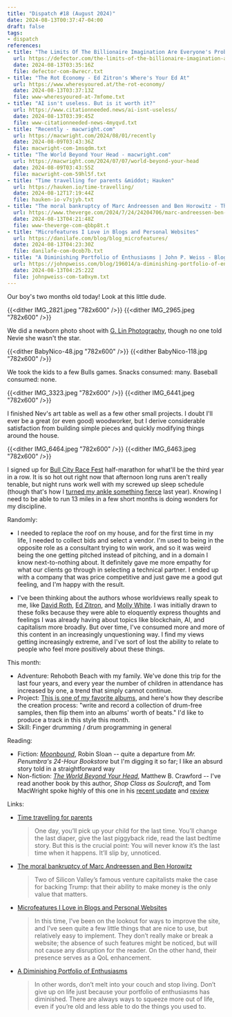```yaml
---
title: "Dispatch #18 (August 2024)"
date: 2024-08-13T00:37:47-04:00
draft: false
tags:
- dispatch
references:
- title: "The Limits Of The Billionaire Imagination Are Everyone's Problem | Defector"
  url: https://defector.com/the-limits-of-the-billionaire-imagination-are-everyones-problem
  date: 2024-08-13T03:35:16Z
  file: defector-com-8wrecr.txt
- title: "The Rot Economy - Ed Zitron's Where's Your Ed At"
  url: https://www.wheresyoured.at/the-rot-economy/
  date: 2024-08-13T03:37:13Z
  file: www-wheresyoured-at-7mfome.txt
- title: "AI isn't useless. But is it worth it?"
  url: https://www.citationneeded.news/ai-isnt-useless/
  date: 2024-08-13T03:39:45Z
  file: www-citationneeded-news-4myqvd.txt
- title: "Recently - macwright.com"
  url: https://macwright.com/2024/08/01/recently
  date: 2024-08-09T03:43:36Z
  file: macwright-com-1msqdm.txt
- title: "The World Beyond Your Head - macwright.com"
  url: https://macwright.com/2024/07/07/world-beyond-your-head
  date: 2024-08-09T03:43:55Z
  file: macwright-com-59hl5f.txt
- title: "Time travelling for parents &middot; Hauken"
  url: https://hauken.io/time-travelling/
  date: 2024-08-12T17:19:44Z
  file: hauken-io-v7sjyb.txt
- title: "The moral bankruptcy of Marc Andreessen and Ben Horowitz - The Verge"
  url: https://www.theverge.com/2024/7/24/24204706/marc-andreessen-ben-horowitz-a16z-trump-donations
  date: 2024-08-13T04:21:48Z
  file: www-theverge-com-qbbp8t.t
- title: "Microfeatures I Love in Blogs and Personal Websites"
  url: https://danilafe.com/blog/blog_microfeatures/
  date: 2024-08-13T04:23:30Z
  file: danilafe-com-0cob7b.txt
- title: "A Diminishing Portfolio of Enthusiasms | John P. Weiss - Blog"
  url: https://johnpweiss.com/blog/196014/a-diminishing-portfolio-of-enthusiasms
  date: 2024-08-13T04:25:22Z
  file: johnpweiss-com-ta0xym.txt
---
```


Our boy's two months old today! Look at this little dude.

<!--more-->

{{<dither IMG_2821.jpeg "782x600" />}}
{{<dither IMG_2965.jpeg "782x600" />}}

We did a newborn photo shoot with [G. Lin Photography][1], though no one told Nevie she wasn't the star.

{{<dither BabyNico-48.jpg "782x600" />}}
{{<dither BabyNico-118.jpg "782x600" />}}

[1]: https://www.glinphotography.com/

We took the kids to a few Bulls games. Snacks consumed: many. Baseball consumed: none.

{{<dither IMG_3323.jpeg "782x600" />}}
{{<dither IMG_6441.jpeg "782x600" />}}

I finished Nev's art table as well as a few other small projects. I doubt I'll ever be a great (or even good) woodworker, but I derive considerable satisfaction from building simple pieces and quickly modifying things around the house.

{{<dither IMG_6464.jpeg "782x600" />}}
{{<dither IMG_6463.jpeg "782x600" />}}

I signed up for [Bull City Race Fest][2] half-marathon for what'll be the third year in a row. It is so hot out right now that afternoon long runs aren't really tenable, but night runs work well with my screwed up sleep schedule (though that's how I [turned my ankle something fierce][3] last year). Knowing I need to be able to run 13 miles in a few short months is doing wonders for my discipline.

[2]: https://capstoneraces.com/bull-city-race-fest/
[3]: /journal/dispatch-8-october-2023/

Randomly:

* I needed to replace the roof on my house, and for the first time in my life, I needed to collect bids and select a vendor. I'm used to being in the opposite role as a consultant trying to win work, and so it was weird being the one getting pitched instead of pitching, and in a domain I know next-to-nothing about. It definitely gave me more empathy for what our clients go through in selecting a technical partner. I ended up with a company that was price competitive and just gave me a good gut feeling, and I'm happy with the result.

* I've been thinking about the authors whose worldviews really speak to me, like [David Roth][4], [Ed Zitron][5], and [Molly White][6]. I was initially drawn to these folks because they were able to eloquently express thoughts and feelings I was already having about topics like blockchain, AI, and capitalism more broadly. But over time, I've consumed more and more of this content in an increasingly unquestioning way. I find my views getting increasingly extreme, and I've sort of lost the ability to relate to people who feel more positively about these things.

[4]: https://defector.com/the-limits-of-the-billionaire-imagination-are-everyones-problem
[5]: https://www.wheresyoured.at/the-rot-economy/
[6]: https://www.citationneeded.news/ai-isnt-useless/

This month:

* Adventure: Rehoboth Beach with my family. We've done this trip for the last four years, and every year the number of children in attendance has increased by one, a trend that simply cannot continue.
* Project: [This is one of my favorite albums][7], and here's how they describe the creation process: "write and record a collection of drum-free samples, then flip them into an albums' worth of beats." I'd like to produce a track in this style this month.
* Skill: Finger drumming / drum programming in general

[7]: https://birocratic.bandcamp.com/album/ninety-nine

Reading:

* Fiction: [_Moonbound_][8], Robin Sloan -- quite a departure from _Mr. Penumbra's 24-Hour Bookstore_ but I'm digging it so far; I like an absurd story told in a straightforward way
* Non-fiction: [_The World Beyond Your Head_][9], Matthew B. Crawford -- I've read another book by this author, _Shop Class as Soulcraft_, and Tom MacWright spoke highly of this one in his [recent update][10] and [review][11]

[8]: https://bookshop.org/p/books/wizard-s-design-robin-sloan/20374751
[9]: https://bookshop.org/p/books/the-world-beyond-your-head-on-becoming-an-individual-in-an-age-of-distraction-matthew-b-crawford/8484056?ean=9780374535919
[10]: https://macwright.com/2024/08/01/recently
[11]: https://macwright.com/2024/07/07/world-beyond-your-head

Links:

* [Time travelling for parents][12]

  > One day, you’ll pick up your child for the last time. You’ll change the last diaper, give the last piggyback ride, read the last bedtime story. But this is the crucial point: You will never know it’s the last time when it happens. It’ll slip by, unnoticed.

* [The moral bankruptcy of Marc Andreessen and Ben Horowitz][13]

  > Two of Silicon Valley’s famous venture capitalists make the case for backing Trump: that their ability to make money is the only value that matters.
  
* [Microfeatures I Love in Blogs and Personal Websites][14]

  > In this time, I’ve been on the lookout for ways to improve the site, and I’ve seen quite a few little things that are nice to use, but relatively easy to implement. They don’t really make or break a website; the absence of such features might be noticed, but will not cause any disruption for the reader. On the other hand, their presence serves as a QoL enhancement.

* [A Diminishing Portfolio of Enthusiasms][15]

  > In other words, don’t melt into your couch and stop living. Don’t give up on life just because your portfolio of enthusiasms has diminished. There are always ways to squeeze more out of life, even if you’re old and less able to do the things you used to. 

[12]: https://hauken.io/time-travelling/
[13]: https://www.theverge.com/2024/7/24/24204706/marc-andreessen-ben-horowitz-a16z-trump-donations
[14]: https://danilafe.com/blog/blog_microfeatures/
[15]: https://johnpweiss.com/blog/196014/a-diminishing-portfolio-of-enthusiasms
